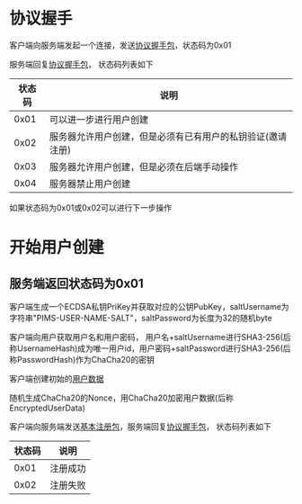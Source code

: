 # 协议握手
客户端向服务端发起一个连接，发送[协议握手包](../struct/basic.md#协议握手包)，状态码为0x01

服务端回复[协议握手包](../struct/basic.md#协议握手包)， 状态码列表如下

| 状态码 | 说明                                                       |
| ------ | ---------------------------------------------------------- |
| 0x01   | 可以进一步进行用户创建                                     |
| 0x02   | 服务器允许用户创建，但是必须有已有用户的私钥验证(邀请注册) |
| 0x03   | 服务器允许用户创建，但是必须在后端手动操作                 |
| 0x04   | 服务器禁止用户创建                                         |


如果状态码为0x01或0x02可以进行下一步操作

# 开始用户创建
## 服务端返回状态码为0x01
客户端生成一个ECDSA私钥PriKey并获取对应的公钥PubKey，saltUsername为字符串"PIMS-USER-NAME-SALT"，saltPassword为长度为32的随机byte

客户端向用户获取用户名和用户密码， 用户名+saltUsername进行SHA3-256(后称UsernameHash)成为唯一用户id，用户密码+saltPassword进行SHA3-256(后称PasswordHash)作为ChaCha20的密钥

客户端创建初始的[用户数据](../struct/user-data-decrypted.md#用户数据结构)

随机生成ChaCha20的Nonce，用ChaCha20加密用户数据(后称EncryptedUserData)

客户端向服务端发送[基本注册包](../struct/register.md#基本注册请求包)，服务端回复[协议握手包](../struct/basic.md#协议握手包)， 状态码列表如下

| 状态码 | 说明     |
| ------ | -------- |
| 0x01   | 注册成功 |
| 0x02   | 注册失败 |

